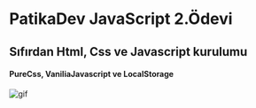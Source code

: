 # PatikaDev JavaScript 2.Ödevi

## Sıfırdan Html, Css ve Javascript kurulumu

#### PureCss, VaniliaJavascript ve LocalStorage

![gif](preview.gif)
